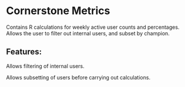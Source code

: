 # Cornerstone Metrics
Contains R calculations for weekly active user counts and percentages. Allows the user to filter out internal users, and subset by champion.
## Features:
Allows filtering of internal users.

Allows subsetting of users before carrying out calculations.
